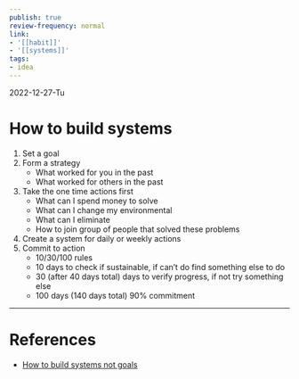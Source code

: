 ```yaml
---
publish: true
review-frequency: normal
link:
- '[[habit]]'
- '[[systems]]'
tags:
- idea
---
```

2022-12-27-Tu

# How to build systems

1. Set a goal
2. Form a strategy 
    - What worked for you in the past
    - What worked for others in the past
3. Take the one time actions first
    - What can I spend money to solve 
    - What can I change my environmental 
    - What can I eliminate 
    - How to join group of people that solved these problems 
4. Create a system for daily or weekly actions 
5. Commit to action 
    - 10/30/100 rules
    - 10 days to check if sustainable, if can’t do find something else to do
    - 30 (after 40 days total) days to verify progress, if not try something else
    - 100 days (140 days total) 90% commitment 

---
# References
- [How to build systems not goals](https://youtu.be/T4FWTQJcW4U)